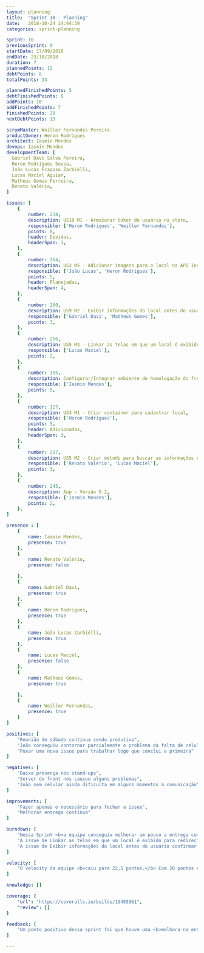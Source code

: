 ```yaml
---
layout: planning
title:  "Sprint 10 - Planning"
date:   2018-10-24 14:44:39
categories: sprint-planning

sprint: 10
previousSprint: 9
startDate: 17/09/2018
endDate: 23/10/2018
duration: 7
plannedPoints: 15
debtPoints: 8
totalPoints: 33

plannedFinishedPoints: 5
debtFinishedPoints: 8
addPoints: 10
addFinishedPoints: 7
finishedPoints: 20
nextDebtPoints: 13

scrumMaster: Weiller Fernandes Pereira
productOwner: Heron Rodrigues
architect: Iasmin Mendes
devops: Iasmin Mendes
developmentTeam: [
  Gabriel Davi Silva Pereira,
  Heron Rodrigues Sousa,
  João Lucas Fragoso Zarbiélli,
  Lucas Maciel Aguiar,
  Matheus Gomes Ferreira,
  Renato Valério,
]

issues: [
    {
        number: 234,
        description: US10 M1 - Armazenar token do usuário na store,
        responsible: ['Heron Rodrigues', 'Weiller Fernandes'],
        points: 8,
        header: Dividas,
        headerSpan: 1,
    },
    {
        number: 264,
        description: US3 M5 - Adicionar imagens para o local na API IndicaAi,
        responsible: ['João Lucas', 'Heron Rodrigues'],
        points: 5,
        header: Planejadas,
        headerSpan: 4,
    },
    {
        number: 260,
        description: US9 M2 - Exibir informações do local antes do usuário confirmar o cadastro,
        responsible: ['Gabriel Davi', 'Matheus Gomes'],
        points: 3,
    },
    {
        number: 256,
        description: US5 M3 - Linkar as telas em que um local é exibido para redirecionar para a página de Visualização do Local,
        responsible: ['Lucas Maciel'],
        points: 2,
    },
    {
        number: 195,
        description: Configurar/Integrar ambiente de homologação do front,
        responsible: ['Iasmin Mendes'],
        points: 5,
    },
    {
        number: 127,
        description: US3 M1 - Criar container para cadastrar local,
        responsible: ['Heron Rodrigues'],
        points: 5,
        header: Adicionadas,
        headerSpan: 3,
    },
    {
        number: 217,
        description: US5 M2 - Criar método para buscar as informações do local na IndicaAi API,
        responsible: ['Renato Valério', 'Lucas Maciel'],
        points: 3,
    },
    {
        number: 245,
        description: App - Versão 0.2,
        responsible: ['Iasmin Mendes'],
        points: 2,
    },
]

presence : [
    {
        name: Iasmin Mendes,
        presence: true
    },
    {
        name: Renato Valério,
        presence: false

    },
    {
        name: Gabriel Davi,
        presence: true
    },
    {
        name: Heron Rodrigues,
        presence: true
    },
    {
        name: João Lucas Zarbiélli,
        presence: true
    },
    {
        name: Lucas Maciel,
        presence: false
    },
    {
        name: Matheus Gomes,
        presence: true

    },
    {
        name: Weiller Fernandes,
        presence: true
    }
]

positives: [
    "Reunião de sábado continua sendo produtiva",
    "João conseguiu contornar parcialmente o problema da falta de celular usando o email para comunicação",
    "Puxar uma nova issue para trabalhar logo que conclui a primeira"
]

negatives: [
    "Baixa presença nos stand-ups",
    "Server do front nos causou alguns problemas",
    "João sem celular ainda dificulta em alguns momentos a comunicação"
]

improvements: [
    "Fazer apenas o necessário para fechar a issue",
    "Melhorar entrega contínua"
]

burndown: [
    "Nessa Sprint <b>a equipe conseguiu melhorar um pouco a entrega contínua</b>, mas não ainda no nível que desejamos, duas issues foram concluídas no terceiro dia de Sprint, a de lançar a versão 0.2 do app e a de Armazenar token do usuário na store, totalizando 10 pontos, mas todas as outras issues acabaram ficando apenas para o final da Sprint ou então de débito para a próxima.",
    "A issue de Linkar as telas em que um local é exibido para redirecionar para a página de Visualização do Local foi <b>concluída e fechada no último dia de Sprint</b>, mas ela acabou gerando <b>alguns conflitos</b> para a issue de Criar container para cadastrar local, pois alguns arquivos foram modificados nela que impactaram na segunda, por sorte esses conflitos foram resolvidos a tempo da issue ser concluída.",
    "A issue de Exibir informações do local antes do usuário confirmar o cadastro foi <b>entregue sem muitos problemas</b> e as issues de Adicionar imagens para o local na API IndicaAi, Configurar/Integrar ambiente de homologação do front e Criar método para buscar as informações do local na IndicaAi API acabaram <b>ficando de débito.</b>"
]

velocity: [
    "O velocity da equipe <b>caiu para 22,5 pontos.</b> Com 20 pontos entregues e 13 ficando de débito, nessa etapa final de projeto vimos que não temos alternativas a não ser puxar mais issues para cada par, apesar de terem sido deixados 13 pontos de dívida, provavelmente 8 deles seriam entregues com um dia a mais de trabalho, então decidimos tentar novamente para a sprint seguinte a estratégia de alocar <b>duas issues para cada pareamento,</b> com o objetivo de entregar 22 pontos Planejados e os 13 de débito, totalizando <b>35 pontos.</b>"
]

knowledge: []

coverage: {
    "url": "https://coveralls.io/builds/19455961",
    "review": []
}

feedback: [
    "Um ponto positivo dessa sprint foi que houve uma <b>melhora na entrega contínua</b> e consequentemente no <b>gráfico de burndow,</b> com issues sendo entregues na metade da sprint e novas já sendo puxadas, contudo ainda houveram falhas e o número de <b>pontos de débito acabou ficando muito elevado</b>, para contornar isso, a próxima sprint já se inicia com todas as duplas tendo duas issues atribuídas, com isso esperamos que haja melhor planejamento na execução de cada tarefa."
]

---
```

